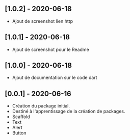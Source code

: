 ## [1.0.2] - 2020-06-18

* Ajout de screenshot lien http

## [1.0.1] - 2020-06-18

* Ajout de screenshot pour le Readme


## [1.0.0] - 2020-06-18

* Ajout de documentation sur le code dart

## [0.0.1] - 2020-06-16

* Création du package initial.
* Destiné à l'apprentissage de la création de packages.
* Scaffold
* Text
* Alert
* Button
